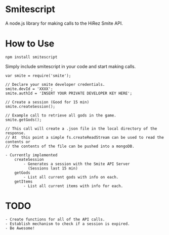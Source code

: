 # Smitescript
A node.js library for making calls to the HiRez Smite API.

# How to Use
	
	npm install smitescript

Simply include smitescript in your code and start making calls.

	var smite = require('smite');

	// Declare your smite developer credentials.
	smite.devId = 'XXXX';
	smite.authId = 'INSERT YOUR PRIVATE DEVELOPER KEY HERE';

	// Create a session (Good for 15 min)
	smite.createSession();

	// Example call to retrieve all gods in the game.
	smite.getGods();

	// This call will create a .json file in the local directory of the response.
	// At  this point a simple fs.createReadStream can be used to read the contents or
	// the contents of the file can be pushed into a mongoDB.

	- Currently implemented
		createSession
			- Generates a session with the Smite API Server
			  (Sessions last 15 min)
		getGods
			- List all current gods with info on each.
		getItems
			- List all current items with info for each.

# TODO
	- Create functions for all of the API calls.
	- Establish mechanism to check if a session is expired.
	- Be Awesome!